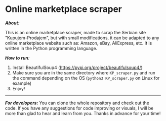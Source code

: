 # Online marketplace scraper

***About:***

This is an online marketplace scraper, made to scrap the Serbian site "Kupujem-Prodajem", but with small modifications, it can be adapted to any online marketplace website such as: Amazon, eBay, AliExpress, etc. It is written in the Python programming language.

***How to run:***

1. Install BeautifulSoup4 (https://pypi.org/project/beautifulsoup4/)
2. Make sure you are in the same directory where `KP_scraper.py` and run the command depending on the OS (`python3 KP_scraper.py` on Linux for example)
4. Enjoy!

---

***For developers:*** You can clone the whole repository and check out the code. If you have any suggestions for code improving or visuals, I will be more than glad to hear and learn from you. Thanks in advance for your time!

